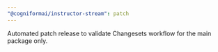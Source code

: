 ```yaml
---
"@cogniformai/instructor-stream": patch
---
```


Automated patch release to validate Changesets workflow for the main package only.


